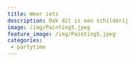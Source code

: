 ```yaml
---
title: Weer iets
description: Ook dit is een schilderij
image: /img/Painting5.jpeg
feature_image: /img/Painting5.jpeg
categories:
 - partytime
---
```

